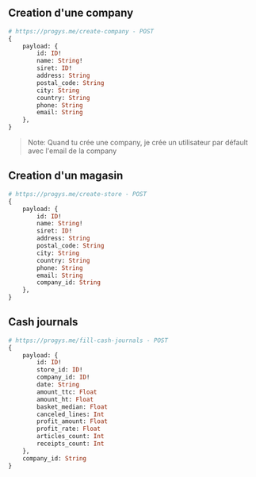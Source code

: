 ## Creation d'une company

```graphql
# https://progys.me/create-company - POST
{
    payload: {
        id: ID!
        name: String!
        siret: ID!
        address: String
        postal_code: String
        city: String
        country: String
        phone: String
        email: String
    },
}

```

> Note: Quand tu crée une company, je crée un utilisateur par défault avec l'email de la company

## Creation d'un magasin

```graphql
# https://progys.me/create-store - POST
{
    payload: {
        id: ID!
        name: String!
        siret: ID!
        address: String
        postal_code: String
        city: String
        country: String
        phone: String
        email: String
        company_id: String
    },
}

```

## Cash journals

```graphql
# https://progys.me/fill-cash-journals - POST
{
    payload: {
        id: ID!
        store_id: ID!
        company_id: ID!
        date: String
        amount_ttc: Float
        amount_ht: Float
        basket_median: Float
        canceled_lines: Int
        profit_amount: Float
        profit_rate: Float
        articles_count: Int
        receipts_count: Int
    },
    company_id: String
}

```
